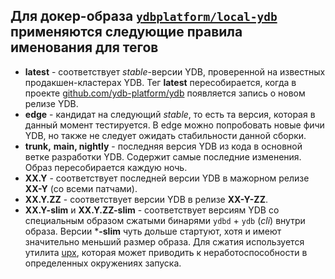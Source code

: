 ## Для докер-образа [`ydbplatform/local-ydb`](https://hub.docker.com/r/ydbplatform/local-ydb) применяются следующие правила именования для тегов

* **latest** - соответствует *stable*-версии YDB, проверенной на известных продакшен-кластерах YDB. Тег **latest** пересобирается, когда в проекте [github.com/ydb-platform/ydb](https://github.com/ydb-platform/ydb/releases) появляется запись о новом релизе YDB.
* **edge** - кандидат на следующий *stable*, то есть та версия, которая в данный момент тестируется. В edge можно попробовать новые фичи YDB, но также не следует ожидать стабильности данной сборки.
* **trunk,** **main, nightly** - последняя версия YDB из кода в основной ветке разработки YDB. Содержит самые последние изменения. Образ пересобирается каждую ночь.
* **XX.Y** - соответствует последней версии YDB в мажорном релизе **XX-Y** (со всеми патчами).
* **XX.Y.ZZ** - соответствует версии YDB в релизе **XX-Y-ZZ**.
* **XX.Y-slim** и **XX.Y.ZZ-slim** - соответствует версиям YDB со специальным образом сжатыми бинарями `ydbd` \+ `ydb` (*cli*) внутри образа. Версии \***-slim** чуть дольше стартуют, хотя и имеют значительно меньший размер образа. Для сжатия используется утилита [upx](https://github.com/upx/upx), которая может приводить к неработоспособности в определенных окружениях запуска.
